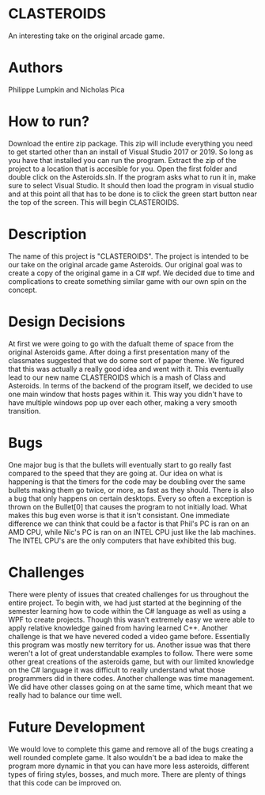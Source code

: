 # CLASTEROIDS
An interesting take on the original arcade game.

# Authors 
Philippe Lumpkin and Nicholas Pica

# How to run?
Download the entire zip package. This zip will include everything you need to get started other than an install of Visual Studio 2017 or 2019. So long as you have that installed you can run the program. Extract the zip of the project to a location that is accesible for you. Open the first folder and double click on the Asteroids.sln. If the program asks what to run it in, make sure to select Visual Studio. It should then load the program in visual studio and at this point all that has to be done is to click the green start button near the top of the screen. This will begin CLASTEROIDS.  

# Description
The name of this project is "CLASTEROIDS". The project is intended to be our take on the original arcade game Asteroids. Our original goal was to create a copy of the original game in a C# wpf. We decided due to time and complications to create something similar game with our own spin on the concept.

# Design Decisions
At first we were going to go with the dafualt theme of space from the original Asteroids game. After doing a first presentation many of the classmates suggested that we do some sort of paper theme. We figured that this was actually a really good idea and went with it. This eventually lead to our new name CLASTEROIDS which is a mash of Class and Asteroids. In terms of the backend of the program itself, we decided to use one main window that hosts pages within it. This way you didn't have to have multiple windows pop up over each other, making a very smooth transition. 

# Bugs
One major bug is that the bullets will eventually start to go really fast compared to the speed that they are going at. Our idea on what is happening is that the timers for the code may be doubling over the same bullets making them go twice, or more, as fast as they should. There is also a bug that only happens on certain desktops. Every so often a exception is thrown on the Bullet[0] that causes the program to not initially load. What makes this bug even worse is that it isn't consistant. One immediate difference we can think that could be a factor is that Phil's PC is ran on an AMD CPU, while Nic's PC is ran on an INTEL CPU just like the lab machines. The INTEL CPU's are the only computers that have exhibited this bug.

# Challenges
There were plenty of issues that created challenges for us throughout the entire project. To begin with, we had just started at the beginning of the semester learning how to code within the C# language as well as using a WPF to create projects. Though this wasn't extremely easy we were able to apply relative knowledge gained from having learned C++. Another challenge is that we have nevered coded a video game before. Essentially this program was mostly new territory for us. Another issue was that there weren't a lot of great understandable examples to follow. There were some other great creations of the asteroids game, but with our limited knowledge on the C# language it was difficult to really understand what those programmers did in there codes. Another challenge was time management. We did have other classes going on at the same time, which meant that we really had to balance our time well. 

# Future Development
We would love to complete this game and remove all of the bugs creating a well rounded complete game. It also wouldn't be a bad idea to make the program more dynamic in that you can have more less asteroids, different types of firing styles, bosses, and much more. There are plenty of things that this code can be improved on. 
